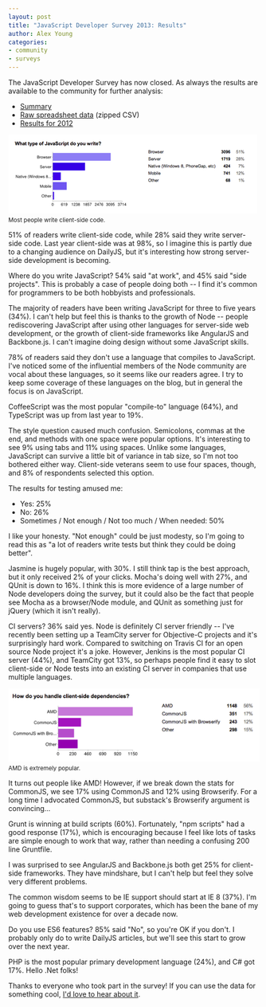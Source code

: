 ```yaml
---
layout: post
title: "JavaScript Developer Survey 2013: Results"
author: Alex Young
categories:
- community
- surveys
---
```


The JavaScript Developer Survey has now closed.  As always the results are available to the community for further analysis:

* [Summary](http://dailyjs.com/files/2013-survey-summary.pdf)
* [Raw spreadsheet data](http://dailyjs.com/files/2013-survey-data.zip) (zipped CSV)
* [Results for 2012](http://dailyjs.com/2012/12/24/javascript-survey-results/)

<div class="image">
  <img src="/images/posts/2013-survey-type.png" alt="" />
  <small>Most people write client-side code.</small>
</div>

51% of readers write client-side code, while 28% said they write server-side code.  Last year client-side was at 98%, so I imagine this is partly due to a changing audience on DailyJS, but it's interesting how strong server-side development is becoming.

Where do you write JavaScript?  54% said "at work", and 45% said "side projects".  This is probably a case of people doing both -- I find it's common for programmers to be both hobbyists and professionals.

The majority of readers have been writing JavaScript for three to five years (34%).  I can't help but feel this is thanks to the growth of Node -- people rediscovering JavaScript after using other languages for server-side web development, or the growth of client-side frameworks like AngularJS and Backbone.js.  I can't imagine doing design without some JavaScript skills.

78% of readers said they don't use a language that compiles to JavaScript.  I've noticed some of the influential members of the Node community are vocal about these languages, so it seems like our readers agree.  I try to keep some coverage of these languages on the blog, but in general the focus is on JavaScript.

CoffeeScript was the most popular "compile-to" language (64%), and TypeScript was up from last year to 19%.

The style question caused much confusion.  Semicolons, commas at the end, and methods with one space were popular options.  It's interesting to see 9% using tabs and 11% using spaces.  Unlike some languages, JavaScript can survive a little bit of variance in tab size, so I'm not too bothered either way.  Client-side veterans seem to use four spaces, though, and 8% of respondents selected this option.

The results for testing amused me:

* Yes: 25%
* No: 26%
* Sometimes / Not enough / Not too much / When needed: 50%

I like your honesty.  "Not enough" could be just modesty, so I'm going to read this as "a lot of readers write tests but think they could be doing better".

Jasmine is hugely popular, with 30%.  I still think tap is the best approach, but it only received 2% of your clicks.  Mocha's doing well with 27%, and QUnit is down to 16%.  I think this is more evidence of a large number of Node developers doing the survey, but it could also be the fact that people see Mocha as a browser/Node module, and QUnit as something just for jQuery (which it isn't really).

CI servers?  36% said yes.  Node is definitely CI server friendly -- I've recently been setting up a TeamCity server for Objective-C projects and it's surprisingly hard work.  Compared to switching on Travis CI for an open source Node project it's a joke.  However, Jenkins is the most popular CI server (44%), and TeamCity got 13%, so perhaps people find it easy to slot client-side or Node tests into an existing CI server in companies that use multiple languages.

<div class="image">
  <img src="/images/posts/2013-survey-amd.png" alt="" />
  <small>AMD is extremely popular.</small>
</div>

It turns out people like AMD!  However, if we break down the stats for CommonJS, we see 17% using CommonJS and 12% using Browserify.  For a long time I advocated CommonJS, but substack's Browserify argument is convincing...

Grunt is winning at build scripts (60%).  Fortunately, "npm scripts" had a good response (17%), which is encouraging because I feel like lots of tasks are simple enough to work that way, rather than needing a confusing 200 line Gruntfile.

I was surprised to see AngularJS and Backbone.js both get 25% for client-side frameworks.  They have mindshare, but I can't help but feel they solve very different problems.

The common wisdom seems to be IE support should start at IE 8 (37%).  I'm going to guess that's to support corporates, which has been the bane of my web development existence for over a decade now.

Do you use ES6 features?  85% said "No", so you're OK if you don't.  I probably only do to write DailyJS articles, but we'll see this start to grow over the next year.

PHP is the most popular primary development language (24%), and C# got 17%.  Hello .Net folks!

Thanks to everyone who took part in the survey!  If you can use the data for something cool, [I'd love to hear about it](http://contact.dailyjs.com/general).
